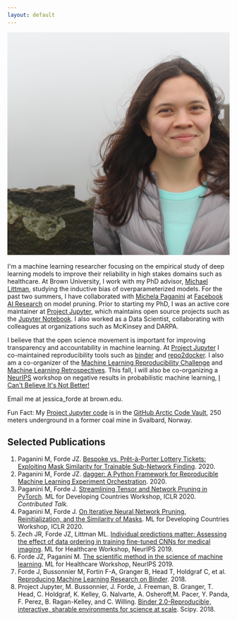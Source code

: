 ```yaml
---
layout: default
---
```


<img class="profile-picture" src="IMG_0001.jpeg">

I'm a machine learning researcher focusing on the empirical study of deep learning models to improve their reliability in high stakes domains such as healthcare.
At Brown University, I work with my PhD advisor, [Michael Littman](http://cs.brown.edu/~mlittman/),  studying the inductive bias of overparameterized models.  For the past two summers, I have collaborated with [Michela Paganini](https://mickypaganini.github.io/) at [Facebook AI Research](https://ai.facebook.com/) on model pruning.  Prior to starting my PhD, I was an active core maintainer at [Project Jupyter](https://jupyter.org/), which maintains open source projects such as the [Jupyter Notebook](https://github.com/jupyter/notebook).  I also worked as a Data Scientist, collaborating with colleagues at organizations such as McKinsey and DARPA.   

I believe that the open science movement is important for improving transparency and accountability in machine learning. At [Project Jupyter](https://jupyter.org/) I co-maintained reproducibility tools such as [binder](https://mybinder.org) and [repo2docker](https://repo2docker.readthedocs.io/en/latest/).  I also am a co-organizer of the [Machine Learning Reproducibility Challenge](https://paperswithcode.com/rc2020) and [Machine Learning Retrospectives](https://ml-retrospectives.github.io/).  This fall, I will also be co-organizing a [NeurIPS](https://neurips.cc) workshop on negative results in probabilistic machine learning, [I Can't Believe It's Not Better!](https://neurips.cc/Conferences/2020/Schedule?showEvent=16124)

Email me at jessica_forde at brown.edu.  

Fun Fact: My [Project Jupyter code](https://jupyter.org/) is in the [GitHub Arctic Code Vault](https://archiveprogram.github.com/), 250 meters underground in a former coal mine in Svalbard, Norway.

## Selected Publications

1. Paganini M, Forde JZ. [Bespoke vs. Prêt-à-Porter Lottery Tickets: Exploiting Mask Similarity for Trainable Sub-Network Finding]( http://arxiv.org/abs/2007.04091). 2020.
2. Paganini M, Forde JZ. [dagger: A Python Framework for Reproducible Machine Learning Experiment Orchestration](http://arxiv.org/abs/2006.07484). 2020.
3. Paganini M, Forde J. [Streamlining Tensor and Network Pruning in PyTorch](http://arxiv.org/abs/2004.13770). ML for Developing Countries Workshop, ICLR 2020. *Contributed Talk.*
4. Paganini M, Forde J. [On Iterative Neural Network Pruning, Reinitialization, and the Similarity of Masks](http://arxiv.org/abs/2001.05050). ML for Developing Countries Workshop, ICLR 2020.
5. Zech JR, Forde JZ, Littman ML. [Individual predictions matter: Assessing the effect of data ordering in training fine-tuned CNNs for medical imaging](http://arxiv.org/abs/1912.03606). ML for Healthcare Workshop, NeurIPS 2019.
6. Forde JZ, Paganini M. [The scientific method in the science of machine learning](http://arxiv.org/abs/1904.10922). ML for Healthcare Workshop, NeurIPS 2019.
7. Forde J, Bussonnier M, Fortin F-A, Granger B, Head T, Holdgraf C, et al. [Reproducing Machine Learning Research on Binder](https://openreview.net/pdf?id=BJlR6KTE3X). 2018.
8. Project Jupyter, M. Bussonnier, J. Forde, J. Freeman, B. Granger, T. Head, C. Holdgraf, K. Kelley, G. Nalvarte, A. Osheroff,M. Pacer, Y. Panda, F. Perez, B. Ragan-Kelley, and C. Willing. [Binder 2.0-Reproducible, interactive, sharable environments for science at scale](https://conference.scipy.org/proceedings/scipy2018/project_jupyter.html). Scipy. 2018.
